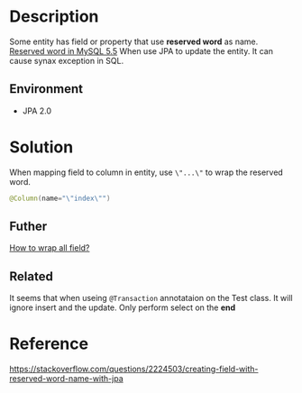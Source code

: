 # Description
Some entity has field or property that use **reserved word** as name. [Reserved word in MySQL 5.5](https://dev.mysql.com/doc/refman/5.5/en/keywords.html)
When use JPA to update the entity. It can cause synax exception in SQL.

## Environment
* JPA 2.0

# Solution
When mapping field to column in entity, use `\"...\"` to wrap the reserved word.
```java
@Column(name="\"index\"")
```
## Futher
[How to wrap all field?](https://stackoverflow.com/questions/3364835/automatic-reserved-word-escaping-for-hibernate-tables-and-columns)


## Related
It seems that when useing `@Transaction` annotataion on the Test class. It will ignore insert and the update. Only perform select on the **end**


# Reference 
https://stackoverflow.com/questions/2224503/creating-field-with-reserved-word-name-with-jpa
